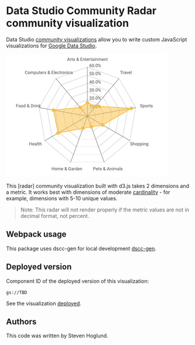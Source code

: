 # Data Studio Community Radar community visualization

Data Studio [community visualizations][community viz] allow you to write custom
JavaScript visualizations for [Google Data Studio][datastudio].

![Radar Chart](./src/radar.png)

This [radar] community visualization built with d3.js takes 2 dimensions and a metric. It works best with dimensions of moderate [cardinality] - for example, dimensions with 5-10 unique values.

> Note: This radar will not render properly if the metric values are not in decimal format, not percent.

## Webpack usage

This package uses dscc-gen for local development [dscc-gen].

## Deployed version

Component ID of the deployed version of this visualization:

```
gs://TBD
```

See the visualization [deployed].

## Authors

This code was written by Steven Hoglund.

[community viz]: http://developers.google.com/datastudio/visualization
[datastudio]: https://datastudio.google.com
[cardinality]: https://en.wikipedia.org/wiki/Cardinality
[dscc-gen]: https://developers.google.com/datastudio/visualization/library
[deployed]: TBD
